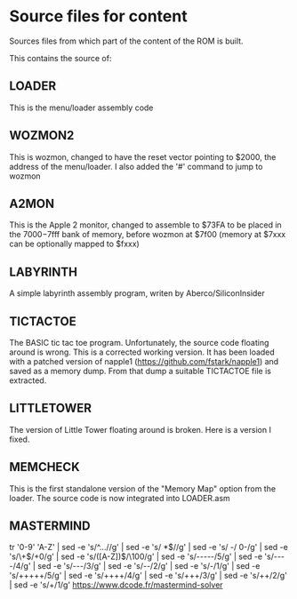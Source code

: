 # Source files for content

Sources files from which part of the content of the ROM is built.

This contains the source of:

## LOADER

This is the menu/loader assembly code

## WOZMON2

This is wozmon, changed to have the reset vector pointing to $2000, the address of the menu/loader.
I also added the '#' command to jump to wozmon

## A2MON

This is the Apple 2 monitor, changed to assemble to $73FA to be placed in the $7000-$7fff bank of memory, before wozmon at $7f00 (memory at $7xxx can be optionally mapped to $fxxx)

## LABYRINTH

A simple labyrinth assembly program, writen by Aberco/SiliconInsider

## TICTACTOE

The BASIC tic tac toe program. Unfortunately, the source code floating around is wrong. This is a corrected working version. It has been loaded with a patched version of napple1 (https://github.com/fstark/napple1) and saved as a memory dump. From that dump a suitable TICTACTOE file is extracted.

## LITTLETOWER

The version of Little Tower floating around is broken. Here is a version I fixed.

## MEMCHECK

This is the first standalone version of the "Memory Map" option from the loader. The source code is now integrated into LOADER.asm

## MASTERMIND

tr '0-9' 'A-Z' | sed -e 's/^...//g' | sed -e 's/ *$//g' | sed -e 's/ -/ 0-/g' | sed -e 's/\+$/+0/g' | sed -e 's/\([A-Z]\)$/\100/g' | sed -e 's/-----/5/g' | sed -e 's/----/4/g' | sed -e 's/---/3/g' | sed -e 's/--/2/g' | sed -e 's/-/1/g' | sed -e 's/\+\+\+\+\+/5/g' | sed -e 's/\+\+\+\+/4/g' | sed -e 's/\+\+\+/3/g' | sed -e 's/\+\+/2/g' | sed -e 's/\+/1/g'
https://www.dcode.fr/mastermind-solver
